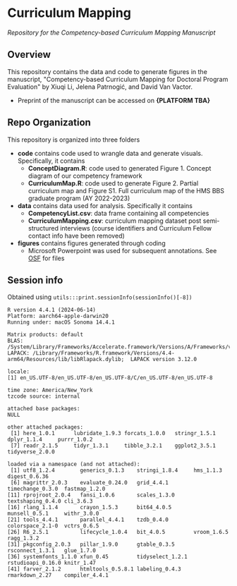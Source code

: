 # Curriculum Mapping
_Repository for the Competency-based Curriculum Mapping Manuscript_

## Overview
This repository contains the data and code to generate figures in the manuscript, "Competency-based Curriculum Mapping for Doctoral Program Evaluation" by Xiuqi Li, Jelena Patrnogić, and David Van Vactor.
* Preprint of the manuscript can be accessed on __{PLATFORM TBA}__ 

## Repo Organization
This repository is organized into three folders
* __code__ contains code used to wrangle data and generate visuals. Specifically, it contains
  + __ConceptDiagram.R__: code used to generated Figure 1. Concept diagram of our competency framework
  + __CurriculumMap.R__: code used to generate Figure 2. Partial curriculum map and Figure S1. Full curriculum map of the HMS BBS graduate program (AY 2022-2023)
* __data__ contains data used for analysis. Specifically it contains
  + __CompetencyList.csv__: data frame containing all competencies
  + __CurriculumMapping.csv__: curriculum mapping dataset post semi-structured interviews (course identifiers and Curriculum Fellow contact info have been removed)
* __figures__ contains figures generated through coding
  + Microsoft Powerpoint was used for subsequent annotations. See [OSF](https://osf.io/x8cj5/) for files 

## Session info
Obtained using `utils:::print.sessionInfo(sessionInfo()[-8])`

```
R version 4.4.1 (2024-06-14)
Platform: aarch64-apple-darwin20
Running under: macOS Sonoma 14.4.1

Matrix products: default
BLAS:   /System/Library/Frameworks/Accelerate.framework/Versions/A/Frameworks/vecLib.framework/Versions/A/libBLAS.dylib 
LAPACK: /Library/Frameworks/R.framework/Versions/4.4-arm64/Resources/lib/libRlapack.dylib;  LAPACK version 3.12.0

locale:
[1] en_US.UTF-8/en_US.UTF-8/en_US.UTF-8/C/en_US.UTF-8/en_US.UTF-8

time zone: America/New_York
tzcode source: internal

attached base packages:
NULL

other attached packages:
 [1] here_1.0.1      lubridate_1.9.3 forcats_1.0.0   stringr_1.5.1   dplyr_1.1.4     purrr_1.0.2    
 [7] readr_2.1.5     tidyr_1.3.1     tibble_3.2.1    ggplot2_3.5.1   tidyverse_2.0.0

loaded via a namespace (and not attached):
 [1] utf8_1.2.4        generics_0.1.3    stringi_1.8.4     hms_1.1.3         digest_0.6.36    
 [6] magrittr_2.0.3    evaluate_0.24.0   grid_4.4.1        timechange_0.3.0  fastmap_1.2.0    
[11] rprojroot_2.0.4   fansi_1.0.6       scales_1.3.0      textshaping_0.4.0 cli_3.6.3        
[16] rlang_1.1.4       crayon_1.5.3      bit64_4.0.5       munsell_0.5.1     withr_3.0.0      
[21] tools_4.4.1       parallel_4.4.1    tzdb_0.4.0        colorspace_2.1-0  vctrs_0.6.5      
[26] R6_2.5.1          lifecycle_1.0.4   bit_4.0.5         vroom_1.6.5       ragg_1.3.2       
[31] pkgconfig_2.0.3   pillar_1.9.0      gtable_0.3.5      rsconnect_1.3.1   glue_1.7.0       
[36] systemfonts_1.1.0 xfun_0.45         tidyselect_1.2.1  rstudioapi_0.16.0 knitr_1.47       
[41] farver_2.1.2      htmltools_0.5.8.1 labeling_0.4.3    rmarkdown_2.27    compiler_4.4.1   
```

